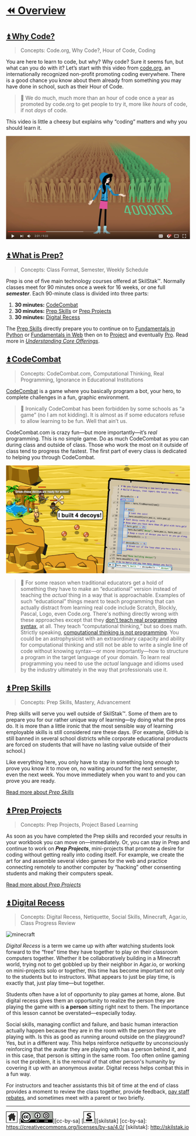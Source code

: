 # [⏪ Overview](/README.md)

## [⏫ Why Code?](#)

> Concepts: Code.org, Why Code?, Hour of Code, Coding

You are here to learn to code, but why? Why code? Sure it seems fun,
but what can you do with it? Let’s start with this video from
[code.org](http://code.org), an internationally recognized non-profit
promoting coding everywhere. There is a good chance you know about
them already from something you may have done in school, such as their
Hour of Code. 

> 💬 We do much, much more than an hour of code once a year as promoted
> by code.org to get people to try it, more like *hours* of code, if
> not *days* of code.

This video is little a cheesy but explains why “coding” matters and why
you should learn it.

[![why-code](/assets/why-code.png)](https://youtu.be/dU1xS07N-FA)

## [⏫ What is Prep?](#)

> Concepts: Class Format, Semester, Weekly Schedule

Prep is one of five main technology courses offered at SkilStak™.
Normally classes meet for 90 minutes once a week for 16 weeks, or
one full ***semester***. Each 90-minute class is divided into three
parts:

1. **30 minutes:** [CodeCombat](#codecombat)
2. **30 minutes:** [Prep Skills](#prep-skills) or [Prep
   Projects](#prep-projects)
3. **30 minutes:** [Digital Recess](#digital-recess)

The [Prep Skills](#prep-skills) directly prepare you to
continue on to [Fundamentals in Python](http://pyfun.skilstak.io)
or [Fundamentals in Web](http://webfun.skilstak.io) then on to
[Project](http://project.skilstak.io) and eventually
[Pro](http://pro.skilstak.io). Read more in *[Understanding Core
Offerings](http://offerings.skilstak.io)*.

## [⏫ CodeCombat](#)

> Concepts: CodeCombat.com, Computational Thinking, Real Programming,
> Ignorance in Educational Institutions

[CodeCombat](http://codecombat.com) is a game where you basically
program a bot, your hero, to complete challenges in a fun, graphic
environment.  

> 💬 Ironically CodeCombat has been forbidden by some schools as “a game”
> (no I am not kidding). It is almost as if some educators refuse to
> allow learning to be fun. Well that ain’t us. 

CodeCombat.com is crazy fun—but more importantly—it’s *real*
programming. This is no simple game. Do as much CodeCombat as you
can during class and outside of class. Those who work the most on
it outside of class tend to progress the fastest. The first part
of every class is dedicated to helping you through CodeCombat.

![desert](/assets/desert.png)

> 💬 For some reason when traditional educators get a hold of something
> they have to make an “educational” version instead of teaching the
> *actual* thing in a way that is approachable. Examples of such
> “educational” things meant to teach programming that can actually
> distract from learning real code include Scratch, Blockly, Pascal,
> Logo, even Code.org.  There's nothing directly wrong with these
> approaches except that they [don't teach real programming syntax][real],
> at all. They teach “computational thinking,” but so does math.
> Strictly speaking, [computational thinking is not programming][real].
> You could be an astrophysicist with an extraordinary capacity and
> ability for computational thinking and still not be able to write
> a single line of code without knowing syntax—or more importantly—how
> to structure a program in the target language of your domain. To
> learn real programming you need to use the *actual* language and
> idioms used by the industry ultimately in the way that professionals
> use it.

[real]: http://blog.codecombat.com/3-reasons-why-computational-literacy-is-ruining-coding-education

## [⏫ Prep Skills](#)

> Concepts: Prep Skills, Mastery, Advancement

Prep skills will serve you well outside of SkilStak™. Some of them
are to prepare you for our rather unique way of learning—by doing
what the pros do. It is more than a little ironic that the most
sensible way of learning employable skills is still considered rare
these days.  (For example, GitHub is still banned in several school
districts while corporate educational products are forced on students
that will have no lasting value outside of their school.)

Like everything here, you only have to stay in something long enough
to prove you know it to move on, no waiting around for the next
semester, even the next week. You move immediately when you want to
and you can prove you are ready. 

[Read more about *Prep Skills*](/skills/README.md)

## [⏫ Prep Projects](#)

> Concepts: Prep Projects, Project Based Learning

As soon as you have completed the Prep skills and recorded your
results in your workbook you can move on—immediately. Or, you can
stay in Prep and continue to work on ***Prep Projects***, mini-projects
that promote a desire for coding without getting really into coding
itself. For example, we create the art for and assemble several
video games for the web and practice connecting remotely to another
computer by “hacking” other consenting students and making their
computers speak.

[Read more about *Prep Projects*](/pproj/README.md)

## [⏫ Digital Recess](#)

> Concepts: Digital Recess, Netiquette, Social Skills, Minecraft,
> Agar.io, Class Progress Review

![minecraft](/assets/minecraft1.gif)

*Digital Recess* is a term we came up with after watching students
look forward to the “free” time they have together to play on their
classroom computers together. Whether it be collaboratively building
in a Minecraft world, trying not to get gobbled up by their neighbor
in Agar.io, or working on mini-projects solo or together, this time
has become important not only to the students but to instructors.
What appears to just be play time, is exactly that, just play
time—but together.

Students often have a lot of opportunity to play games at home,
alone. But digital recess gives them an opportunity to realize the
person they are playing the game with is **a person** sitting right
next to them. The importance of this lesson cannot be
overstated—especially today.

Social skills, managing conflict and failure, and basic human
interaction actually happen because they are in the room with the
person they are playing with. Is this as good as running
around outside on the playground? Yes, but in a different way. This
helps reinforce *netiquette* by unconsciously reinforcing that the
avatar they are playing with has a person behind it, and in this
case, that person is sitting in the same room. Too often online
gaming is not the problem, it is the removal of that other person's
humanity by covering it up with an anonymous avatar. Digital recess
helps combat this in a fun way.

For instructors and teacher assistants this bit of time at the end
of class provides a moment to review the class together, provide
feedback, [pay staff rebates][rebates], and sometimes meet with a parent or
two briefly.

[rebates]: https://github.com/skilstak/prep/blob/gh-pages/sections/policies.md#staff-rebates

---
[![home](/assets/home-bw.png)](/README.md)
[![cc-by-sa](/assets/cc-by-sa.png)][cc-by-sa]
[![skilstak](/assets/skilstak-logo-bw.png)][skilstak]
[cc-by-sa]: https://creativecommons.org/licenses/by-sa/4.0/
[skilstak]: http://skilstak.io

